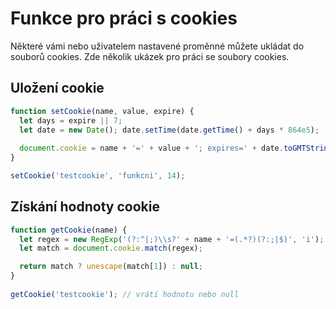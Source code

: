 # Funkce pro práci s cookies
Některé vámi nebo uživatelem nastavené proměnné můžete ukládat do souborů cookies. Zde několik ukázek pro práci se soubory cookies.

## Uložení cookie
```javascript
function setCookie(name, value, expire) {
  let days = expire || 7;
  let date = new Date(); date.setTime(date.getTime() + days * 864e5);
  
  document.cookie = name + '=' + value + '; expires=' + date.toGMTString() + '; path=/';
}

setCookie('testcookie', 'funkcni', 14);
```

## Získání hodnoty cookie
```javascript
function getCookie(name) {
  let regex = new RegExp('(?:^|;)\\s?' + name + '=(.*?)(?:;|$)', 'i');
  let match = document.cookie.match(regex);

  return match ? unescape(match[1]) : null;
}
  
getCookie('testcookie'); // vrátí hodnotu nebo null
```
